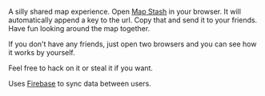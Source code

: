 A silly shared map experience. Open [Map Stash](http://gpbmike.github.io/mapstash/) in your browser. It will automatically append a key to the url. Copy that and send it to your friends. Have fun looking around the map together.

If you don't have any friends, just open two browsers and you can see how it works by yourself.

Feel free to hack on it or steal it if you want.

Uses [Firebase](http://www.firebase.com) to sync data between users.
